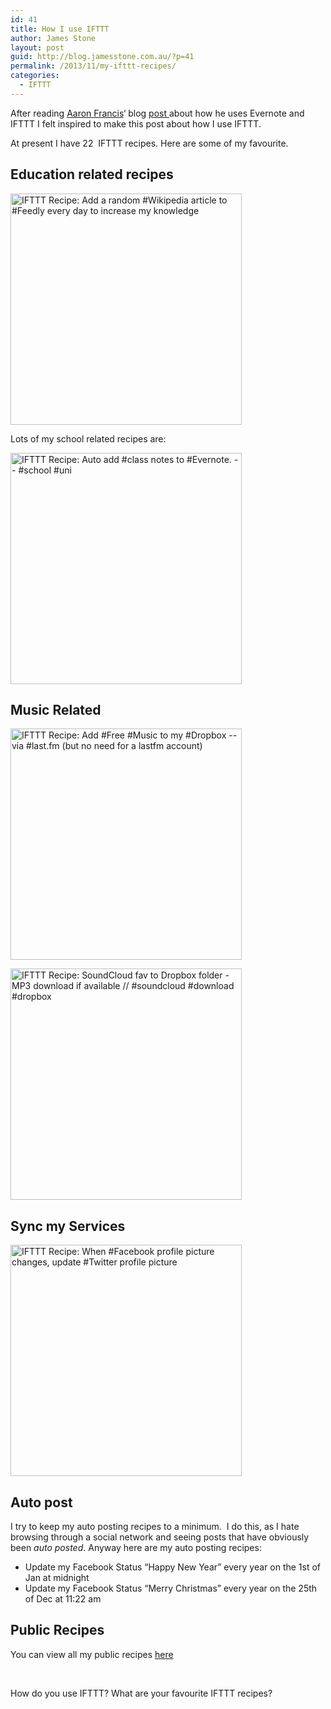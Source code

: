 ```yaml
---
id: 41
title: How I use IFTTT
author: James Stone
layout: post
guid: http://blog.jamesstone.com.au/?p=41
permalink: /2013/11/my-ifttt-recipes/
categories:
  - IFTTT
---
```

After reading&nbsp;<a href="http://aaronfrancis.com/" rel="bookmark">Aaron Francis</a>&#8216; blog [post ][1]about how he uses Evernote and IFTTT I felt inspired to make this post about how I use IFTTT.

At present I have 22 &nbsp;IFTTT recipes. Here are some of my favourite.

## Education related recipes

<a class="embed_recipe embed_recipe-l_77" id="embed_recipe-102035" href="https://ifttt.com/view_embed_recipe/102035" target="_blank"><img alt="IFTTT Recipe: Add a random #Wikipedia article to #Feedly every day to increase my knowledge" src="https://ifttt.com/recipe_embed_img/102035" width="370px" /></a>

Lots of my school related recipes are:

<a class="embed_recipe embed_recipe-l_51" id="embed_recipe-121707" href="https://ifttt.com/view_embed_recipe/121707" target="_blank"><img alt="IFTTT Recipe: Auto add #class notes to #Evernote. -- #school #uni" src="https://ifttt.com/recipe_embed_img/121707" width="370px" /></a>

## Music Related

<a class="embed_recipe embed_recipe-l_83" id="embed_recipe-106702" href="https://ifttt.com/view_embed_recipe/106702" target="_blank"><img alt="IFTTT Recipe: Add #Free #Music to my #Dropbox  -- via #last.fm (but no need for a lastfm account)" src="https://ifttt.com/recipe_embed_img/106702" width="370px" /></a>

<a class="embed_recipe embed_recipe-l_94" id="embed_recipe-15575" href="https://ifttt.com/view_embed_recipe/15575" target="_blank"><img alt="IFTTT Recipe: SoundCloud fav to Dropbox folder - MP3 download if available // #soundcloud #download #dropbox" src="https://ifttt.com/recipe_embed_img/15575" width="370px" /></a>

## Sync my Services

<a class="embed_recipe embed_recipe-l_71" id="embed_recipe-8981" href="https://ifttt.com/view_embed_recipe/8981" target="_blank"><img alt="IFTTT Recipe: When #Facebook profile picture changes, update #Twitter profile picture" src="https://ifttt.com/recipe_embed_img/8981" width="370px" /></a>



## Auto post

I try to keep my auto posting recipes to a minimum. &nbsp;I do this, as I hate browsing through a social network and seeing posts that have obviously been *auto posted*. Anyway here are my auto posting recipes:

  * Update my Facebook Status &#8220;Happy New Year&#8221; every year on the 1st of Jan at midnight
  * Update my Facebook Status &#8220;Merry Christmas&#8221; every year on the 25th of Dec at 11:22 am

## Public Recipes

You can view all my public recipes <a href="https://ifttt.com/p/jamesmstone" target="_blank">here</a>

&nbsp;

How do you use IFTTT? What are your favourite IFTTT recipes?

 [1]: http://aaronfrancis.com/blog/2013/2/26/how-i-use-evernote-and-ifttt